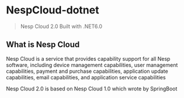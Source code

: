 # NespCloud-dotnet

> Nesp Cloud 2.0 Built with .NET6.0

## What is Nesp Cloud

Nesp Cloud is a service that provides capability support for all Nesp software, including device management capabilities, user management capabilities, payment and purchase capabilities, application update capabilities, email capabilities, and application service capabilities

Nesp Cloud 2.0 is based on Nesp Cloud 1.0 which wrote by SpringBoot